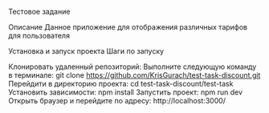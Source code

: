 Тестовое задание

Описание Данное приложение для отображения различных тарифов для пользователя

Установка и запуск проекта Шаги по запуску

Клонировать удаленный репозиторий: Выполните следующую команду в терминале: git clone https://github.com/KrisGurach/test-task-discount.git
Перейдити в директорию проекта: cd test-task-discount/test-task
Установить зависимости: npm install
Запустить проект: npm run dev
Открыть браузер и перейдите по адресу: http://localhost:3000/
